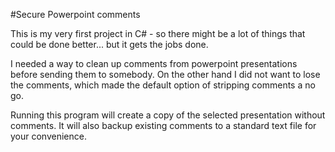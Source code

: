 #Secure Powerpoint comments

This is my very first project in C# - so there might be a lot of things that could be done better... but it gets the jobs done.

I needed a way to clean up comments from powerpoint presentations before sending them to somebody. On the other hand I did not want to lose the comments, which made the default option of stripping comments a no go.

Running this program will create a copy of the selected presentation without comments. It will also backup existing comments to a standard text file for your convenience.